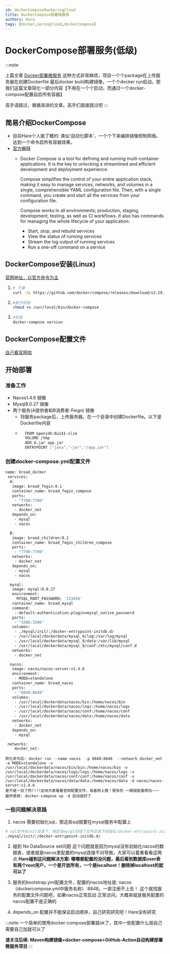 ```yaml
---
id: dockerComposeRunSpringCloud
title: DockerCompose部署微服务
authors: Hare
tags: [docker,springCloud,dockerCompose]
---
```


# DockerCompose部署服务(低级)

:::note

上篇文章 [Docker部署微服务](../Docker部署微服务/Docker部署微服务项目.md) 这种方式非常麻烦，项目一个个package在上传服务器在创建Dockerfile
最后docker build构建镜像，一个个docker run启动。那我们这篇文章简化一部分内容【不用在一个个启动，而通过一个docker-compose配置自启所有容器】

高手请跳过，循循渐进的文章。高手们直接跳过吧
:::

## 简易介绍DockerCompose

* 目前Hare个人能了概的: 类似‘自动化脚本’，一个个下来编排镜像控制网络。达到一个命令启所有容器效果。
* [官方解释](https://docs.docker.com/compose/)
  * Docker Compose is a tool for defining and running multi-container applications. It is the key to unlocking a streamlined and efficient development and deployment experience.<br/>

    Compose simplifies the control of your entire application stack, making it easy to manage services, networks, and volumes in a single, comprehensible YAML configuration file. Then, with a single command, you create and start all the services from your configuration file.<br/>

    Compose works in all environments; production, staging, development, testing, as well as CI workflows. It also has commands for managing the whole lifecycle of your application:<br/>

    * Start, stop, and rebuild services
    * View the status of running services
    * Stream the log output of running services
    * Run a one-off command on a service

## DockerCompose安装(Linux)
[官网地址，以官方命令为主](https://docs.docker.com/compose/install/)

1. ~~~bash
   # 下载
   curl -SL https://github.com/docker/compose/releases/download/v2.29.6/docker-compose-linux-x86_64 -o /usr/local/bin/docker-compose
   ~~~
2. ~~~bash
   #赋予权限
   chmod +x /usr/local/bin/docker-compose
   ~~~
3. ~~~bash
   #检查
   docker-compose version
   ~~~
## DockerCompose配置文件

[自己看官网哈](https://docs.docker.com/reference/compose-file/)


## 开始部署

### 准备工作
* Nacos1.4.6 镜像
* Mysql8.0.27 镜像
* 两个服务(A提供者和B消费者-Feign) 镜像
  * 将服务package后，上传服务器。在一个目录中创建Dockerfile。以下是Dockerfile内容
  * ~~~bash
      FROM openjdk:8u141-slim
      VOLUME /tmp
      ADD A.jar app.jar
      ENTRYPOINT ["java","-jar","/app.jar"]
    ~~~

### 创建docker-compose.yml配置文件

~~~bash title='docker-compose.yml 配置内容'
name: broad_docker
 services:
  A:
   image: broad_fegin:0.1
   container_name: broad_fegin_compose
   ports:
    - "7780:7780"
   networks:
    - docker_net
   depends_on:
    - mysql
    - nacos

  B:
   image: broad_children:0.1
   container_name: broad_fegin_children_compose
   ports:
    - "7790:7790"
   networks:
    - docker_net
   depends_on:
    - mysql
    - nacos

  mysql:
   image: mysql:8.0.27
   environment:
     MYSQL_ROOT_PASSWORD: '123456'
   container_name: broad_mysql
   command:
    --default-authentication-plugin=mysql_native_password
   ports:
    - "3306:3306"
   volumes:
    - ./mysql/init/:/docker-entrypoint-initdb.d/
    - /usr/local/dockerdata/mysql_8/log:/var/log/mysql
    - /usr/local/dockerdata/mysql_8/data:/var/lib/mysql
    - /usr/local/dockerdata/mysql_8/conf:/etc/mysql/conf.d
   networks:
    - docker_net

  nacos:
   image: nacos/nacos-server:v1.4.6
   environment:
    - MODE=standalone
   container_name: broad_nacos
   ports:
    - "8848:8848"
   volumes:
    - /usr/local/dockerdata/nacos/bin:/home/nacos/bin
    - /usr/local/dockerdata/nacos/logs:/home/nacos/logs
    - /usr/local/dockerdata/nacos/conf:/home/nacos/conf
    - /usr/local/dockerdata/nacos/data:/home/nacos/data
   networks:
    - docker_net
   depends_on:
    - mysql

 networks:
    docker_net:
~~~

```
转化命令后: docker run --name nacos  -p 8848:8848  --network docker_net -e MODE=standalone -v /usr/local/dockerdata/nacos/bin/bin:/home/nacos/bin -v /usr/local/dockerdata/nacos/logs/logs:/home/nacos/logs -v /usr/local/dockerdata/nacos/conf/conf:/home/nacos/conf -v /usr/local/dockerdata/nacos/data/data:/home/nacos/data -d nacos/nacos-server:v1.4.6
是不是一目了然!!!!这块大家看看官网配置文件，或者网上搜！很多的 一眼就能看明白~~~
最终使用: docker-compose up -d 启动就好了
```




### 一些问题解决思路

1. nacos 需要初始化sql，那这些sql就要在mysql服务中配置上
~~~bash
# sql文件在init目录下，绑定在mysql的找个文件目录下初始化/docker-entrypoint-initdb.d/
./mysql/init/:/docker-entrypoint-initdb.d/
~~~

2. 碰到 No DataSource set问题
这个问题就是因为mysql没有初始化nacos的数据表，或者就是nacos里配置的mysql连接不对导致，大家可以着重看看这两点
**Hare碰到这问题解决方案: 哪哪都配置的没问题，最后看到数据库user表有两个root用户，一个是开放所有，一个是localhost！删除掉localhost的就可以了**

3. 服务的bootstrap.yml配置文件，配置的nacos地址是: nacos（dockercompose.yml中服务名称）:8848。一直注册不上去！
这个就找服务的配置文件问题吧，如果nacos正常启动 正常访问。大概率就是服务配置的nacos配置不是正确的

4. depends_on 配置并不能保证启动顺序，自己研究研究吧！Hare没有研究


:::note
一个简单的使用docker-compose部署就ok了，其中一些配置什么按自己需要自己加就可以了

**请关注后续: Maven构建镜像+docker-compose+GitHub-Action自动构建部署微服务项目**
:::